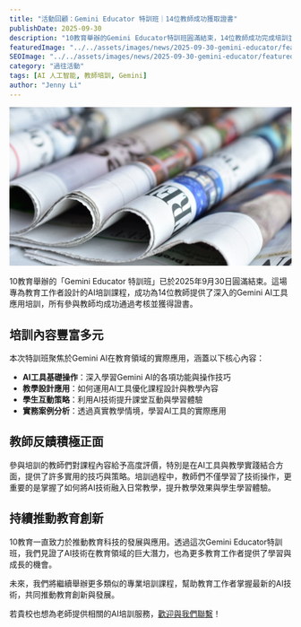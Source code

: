 ```yaml
---
title: "活動回顧：Gemini Educator 特訓班｜14位教師成功獲取證書"
publishDate: 2025-09-30
description: "10教育舉辦的Gemini Educator特訓班圓滿結束，14位教師成功完成培訓並獲得證書，為教育界AI應用注入新動力。"
featuredImage: "../../assets/images/news/2025-09-30-gemini-educator/featuredimage.jpg"
SEOImage: "../../assets/images/news/2025-09-30-gemini-educator/featuredimage.jpg"
category: "過往活動"
tags: [AI 人工智能, 教師培訓, Gemini]
author: "Jenny Li"
---
```


![Gemini Educator 特訓班活動照片](../../assets/images/news/2025-09-30-gemini-educator/indeximage.jpg)

10教育舉辦的「Gemini Educator 特訓班」已於2025年9月30日圓滿結束。這場專為教育工作者設計的AI培訓課程，成功為14位教師提供了深入的Gemini AI工具應用培訓，所有參與教師均成功通過考核並獲得證書。

## 培訓內容豐富多元

本次特訓班聚焦於Gemini AI在教育領域的實際應用，涵蓋以下核心內容：

* **AI工具基礎操作**：深入學習Gemini AI的各項功能與操作技巧
* **教學設計應用**：如何運用AI工具優化課程設計與教學內容
* **學生互動策略**：利用AI技術提升課堂互動與學習體驗
* **實務案例分析**：透過真實教學情境，學習AI工具的實際應用

## 教師反饋積極正面

參與培訓的教師們對課程內容給予高度評價，特別是在AI工具與教學實踐結合方面，提供了許多實用的技巧與策略。培訓過程中，教師們不僅學習了技術操作，更重要的是掌握了如何將AI技術融入日常教學，提升教學效果與學生學習體驗。

## 持續推動教育創新

10教育一直致力於推動教育科技的發展與應用。透過這次Gemini Educator特訓班，我們見證了AI技術在教育領域的巨大潛力，也為更多教育工作者提供了學習與成長的機會。

未來，我們將繼續舉辦更多類似的專業培訓課程，幫助教育工作者掌握最新的AI技術，共同推動教育創新與發展。

若貴校也想為老師提供相關的AI培訓服務，[歡迎與我們聯繫](/聯絡我們)！
